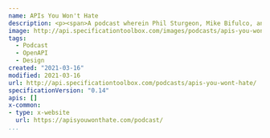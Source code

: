 ```yaml
---
name: APIs You Won't Hate
description: <p><span>A podcast wherein Phil Sturgeon, Mike Bifulco, and Matt Trask talk about news in the world of building and designing APIs, bikes, and climate awareness.</span></p>
image: http://api.specificationtoolbox.com/images/podcasts/apis-you-wont-hate.png
tags:
  - Podcast
  - OpenAPI
  - Design
created: "2021-03-16"
modified: 2021-03-16
url: http://api.specificationtoolbox.com/podcasts/apis-you-wont-hate/
specificationVersion: "0.14"
apis: []
x-common:
- type: x-website
  url: https://apisyouwonthate.com/podcast/
...
```

